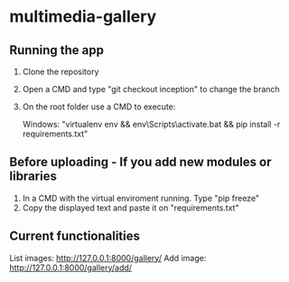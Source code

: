 # multimedia-gallery

## Running the app

1. Clone the repository
2. Open a CMD and type "git checkout inception" to change the branch
3. On the root folder use a CMD to execute:

   Windows: "virtualenv env && env\Scripts\activate.bat && pip install -r requirements.txt"

## Before uploading - If you add new modules or libraries

1. In a CMD with the virtual enviroment running. Type "pip freeze"
2. Copy the displayed text and paste it on "requirements.txt"

## Current functionalities

List images: http://127.0.0.1:8000/gallery/
Add image: http://127.0.0.1:8000/gallery/add/
